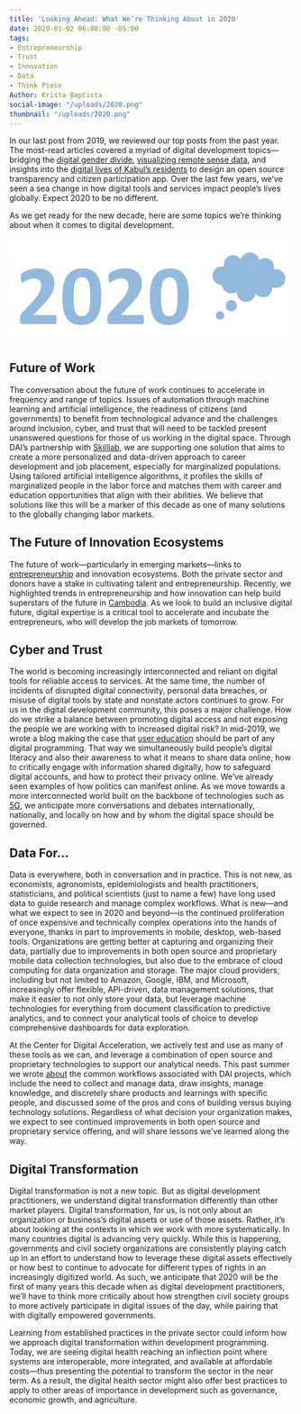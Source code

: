 ```yaml
---
title: 'Looking Ahead: What We’re Thinking About in 2020'
date: 2020-01-02 06:00:00 -05:00
tags:
- Entrepreneurship
- Trust
- Innovation
- Data
- Think Piece
Author: Krista Baptista
social-image: "/uploads/2020.png"
thumbnail: "/uploads/2020.png"
---
```


In our last post from 2019, we reviewed our top posts from the past year. The most-read articles covered a myriad of digital development topics—bridging the [digital gender divide](https://dai-global-digital.com/lessons-learned-from-cambodia.html), [visualizing remote sense data](https://dai-global-digital.com/visualizing-remotely-sensed-data-true-color-and-false-color.html), and insights into the [digital lives of Kabul’s residents](https://dai-global-digital.com/citizen-centered-design-and-frontier-insights-in-kabul-municipality.html) to design an open source transparency and citizen participation app. Over the last few years, we’ve seen a sea change in how digital tools and services impact people’s lives globally. Expect 2020 to be no different.

As we get ready for the new decade, here are some topics we’re thinking about when it comes to digital development.

<!--more-->

![2020.png](/uploads/2020.png)

## Future of Work

The conversation about the future of work continues to accelerate in frequency and range of topics. Issues of automation through machine learning and artificial intelligence, the readiness of citizens (and governments) to benefit from technological advance and the challenges around inclusion, cyber, and trust that will need to be tackled present unanswered questions for those of us working in the digital space. Through DAI’s partnership with [Skilllab](https://dai-global-digital.com/partnership-with-award-winning-tech-startup-skilllab.html), we are supporting one solution that aims to create a more personalized and data-driven approach to career development and job placement, especially for marginalized populations. Using tailored artificial intelligence algorithms, it profiles the skills of marginalized people in the labor force and matches them with career and education opportunities that align with their abilities. We believe that solutions like this will be a marker of this decade as one of many solutions to the globally changing labor markets.

## The Future of Innovation Ecosystems

The future of work—particularly in emerging markets—links to [entrepreneurship](https://dai-global-digital.com/10-trends-changing-entrepreneurship-ecosystems.html) and innovation ecosystems. Both the private sector and donors have a stake in cultivating talent and entrepreneurship. Recently, we highlighted trends in entrepreneurship and how innovation can help build superstars of the future in [Cambodia](https://dai-global-digital.com/cambodia.html). As we look to build an inclusive digital future, digital expertise is a critical tool to accelerate and incubate the entrepreneurs, who will develop the job markets of tomorrow.

## Cyber and Trust

The world is becoming increasingly interconnected and reliant on digital tools for reliable access to services. At the same time, the number of incidents of disrupted digital connectivity, personal data breaches, or misuse of digital tools by state and nonstate actors continues to grow. For us in the digital development community, this poses a major challenge. How do we strike a balance between promoting digital access and not exposing the people we are working with to increased digital risk? In mid-2019, we wrote a blog making the case that [user education](https://dai-global-digital.com/the-missing-digital-principle-educate-the-user.html) should be part of any digital programming. That way we simultaneously build people’s digital literacy and also their awareness to what it means to share data online, how to critically engage with information shared digitally, how to safeguard digital accounts, and how to protect their privacy online. We’ve already seen examples of how politics can manifest online. As we move towards a more interconnected world built on the backbone of technologies such as [5G](https://dai-global-digital.com/what-makes-this-wireless-technology-5g-different-than-all-other-wireless-technologies.html), we anticipate more conversations and debates internationally, nationally, and locally on how and by whom the digital space should be governed.

## Data For…

Data is everywhere, both in conversation and in practice. This is not new, as economists, agronomists, epidemiologists and health practitioners, statisticians, and political scientists (just to name a few) have long used data to guide research and manage complex workflows. What is new—and what we expect to see in 2020 and beyond—is the continued proliferation of once expensive and technically complex operations into the hands of everyone, thanks in part to improvements in mobile, desktop, web-based tools. Organizations are getting better at capturing and organizing their data, partially due to improvements in both open source and proprietary mobile data collection technologies, but also due to the embrace of cloud computing for data organization and storage. The major cloud providers, including but not limited to Amazon, Google, IBM, and Microsoft, increasingly offer flexible, API-driven, data management solutions, that make it easier to not only store your data, but leverage machine technologies for everything from document classification to predictive analytics, and to connect your analytical tools of choice to develop comprehensive dashboards for data exploration.

At the Center for Digital Acceleration, we actively test and use as many of these tools as we can, and leverage a combination of open source and proprietary technologies to support our analytical needs. This past summer we wrote [about](https://dai-global-digital.com/open-source-vs-proprietary-data-management-stack-which-one-is-right-for-your-team.html) the common workflows associated with DAI projects, which include the need to collect and manage data, draw insights, manage knowledge, and discretely share products and learnings with specific people, and discussed some of the pros and cons of building versus buying technology solutions. Regardless of what decision your organization makes, we expect to see continued improvements in both open source and proprietary service offering, and will share lessons we’ve learned along the way.

## Digital Transformation

Digital transformation is not a new topic. But as digital development practitioners, we understand digital transformation differently than other market players. Digital transformation, for us, is not only about an organization or business’s digital assets or use of those assets. Rather, it’s about looking at the contexts in which we work with more systematically. In many countries digital is advancing very quickly. While this is happening, governments and civil society organizations are consistently playing catch up in an effort to understand how to leverage these digital assets effectively or how best to continue to advocate for different types of rights in an increasingly digitized world. As such, we anticipate that 2020 will be the first of many years this decade when as digital development practitioners, we’ll have to think more critically about how strengthen civil society groups to more actively participate in digital issues of the day, while pairing that with digitally empowered governments. 

Learning from established practices in the private sector could inform how we approach digital transformation within development programming. Today, we are seeing digital health reaching an inflection point where systems are interoperable, more integrated, and available at affordable costs—thus presenting the potential to transform the sector in the near term. As a result, the digital health sector might also offer best practices to apply to other areas of importance in development such as governance, economic growth, and agriculture.